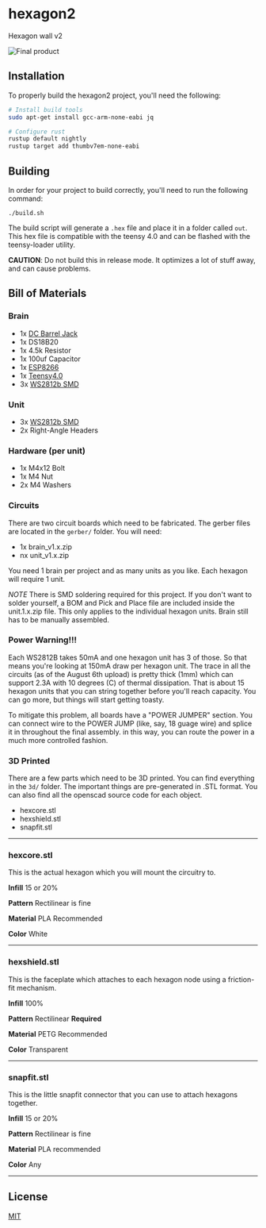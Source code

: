 # hexagon2

Hexagon wall v2

![Final product](https://mudon.s3.us-west-2.amazonaws.com/hexwall.jpg)

## Installation

To properly build the hexagon2 project, you'll need the following:

```bash
# Install build tools
sudo apt-get install gcc-arm-none-eabi jq

# Configure rust
rustup default nightly
rustup target add thumbv7em-none-eabi
```

## Building

In order for your project to build correctly, you'll need to run the following command:

```
./build.sh
```

The build script will generate a `.hex` file and place it in a folder called `out`. This hex file is compatible with the teensy 4.0 and can be flashed with the teensy-loader utility.

**CAUTION**: Do not build this in release mode. It optimizes a lot of stuff away, and can cause problems.

## Bill of Materials

### Brain

- 1x [DC Barrel Jack](https://www.sparkfun.com/products/10811)
- 1x DS18B20
- 1x 4.5k Resistor
- 1x 100uf Capacitor
- 1x [ESP8266](https://www.amazon.com/dp/B010N1ROQS)
- 1x [Teensy4.0](https://www.sparkfun.com/products/16997)
- 3x [WS2812b SMD](https://www.sparkfun.com/products/16346)

### Unit

- 3x [WS2812b SMD](https://www.sparkfun.com/products/16346)
- 2x Right-Angle Headers

### Hardware (per unit)

- 1x M4x12 Bolt
- 1x M4 Nut
- 2x M4 Washers

### Circuits

There are two circuit boards which need to be fabricated. The gerber files are located in the `gerber/` folder. You will need:

- 1x brain_v1.x.zip
- nx unit_v1.x.zip

You need 1 brain per project and as many units as you like. Each hexagon will require 1 unit.

_NOTE_ There is SMD soldering required for this project. If you don't want to solder yourself, a BOM and Pick and Place file are included inside the unit.1.x.zip file. This only applies to the individual hexagon units. Brain still has to be manually assembled.

### Power Warning!!!

Each WS2812B takes 50mA and one hexagon unit has 3 of those. So that means you're looking at 150mA draw per hexagon unit. The trace in all the circuits (as of the August 6th upload) is pretty thick (1mm) which can support 2.3A with 10 degrees (C) of thermal dissipation. That is about 15 hexagon units that you can string together before you'll reach capacity. You can go more, but things will start getting toasty.

To mitigate this problem, all boards have a "POWER JUMPER" section. You can connect wire to the POWER JUMP (like, say, 18 guage wire) and splice it in throughout the final assembly. in this way, you can route the power in a much more controlled fashion.

### 3D Printed

There are a few parts which need to be 3D printed. You can find everything in the `3d/` folder. The important things are pre-generated in .STL format. You can also find all the openscad source code for each object.

- hexcore.stl
- hexshield.stl
- snapfit.stl

---

### hexcore.stl

This is the actual hexagon which you will mount the circuitry to.

**Infill** 15 or 20%

**Pattern** Rectilinear is fine

**Material** PLA Recommended

**Color** White

---

### hexshield.stl

This is the faceplate which attaches to each hexagon node using a friction-fit mechanism.

**Infill** 100%

**Pattern** Rectilinear **Required**

**Material** PETG Recommended

**Color** Transparent

---

### snapfit.stl

This is the little snapfit connector that you can use to attach hexagons together.

**Infill** 15 or 20%

**Pattern** Rectilinear is fine

**Material** PLA recommended

**Color** Any

---

## License

[MIT](https://choosealicense.com/licenses/mit/)
